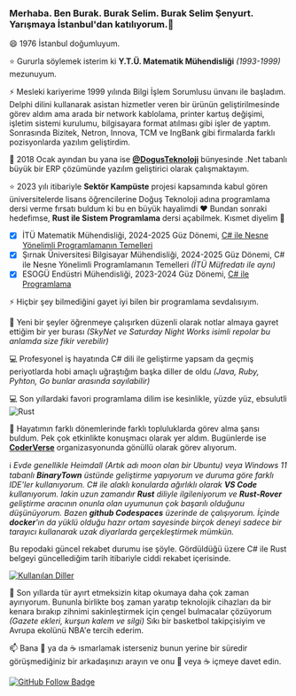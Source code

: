 ### Merhaba. Ben Burak. Burak Selim. Burak Selim Şenyurt. Yarışmaya İstanbul'dan katılıyorum.👋

😄 1976 İstanbul doğumluyum.

⭐ Gururla söylemek isterim ki **Y.T.Ü. Matematik Mühendisliği** _(1993-1999)_ mezunuyum.

⚡ Mesleki kariyerime 1999 yılında Bilgi İşlem Sorumlusu ünvanı ile başladım. Delphi dilini kullanarak asistan hizmetler veren bir ürünün geliştirilmesinde görev aldım ama arada bir network kablolama, printer kartuş değişimi, işletim sistemi kurulumu, bilgisayara format atılması gibi işler de yaptım. Sonrasında Bizitek, Netron, Innova, TCM ve IngBank gibi firmalarda farklı pozisyonlarda yazılım geliştirdim.

🔭 2018 Ocak ayından bu yana ise **[@DogusTeknoloji](https://www.d-teknoloji.com.tr/)** bünyesinde .Net tabanlı büyük bir ERP çözümünde yazılım geliştirici olarak çalışmaktayım.

⭐ 2023 yılı itibariyle **Sektör Kampüste** projesi kapsamında kabul gören üniversitelerde lisans öğrencilerine Doğuş Teknoloji adına programlama dersi verme fırsatı buldum ki bu en büyük hayalimdi ❤️ Bundan sonraki hedefimse, **Rust ile Sistem Programlama** dersi açabilmek. Kısmet diyelim 🙏 

 - [x] İTÜ Matematik Mühendisliği, 2024-2025 Güz Dönemi, [C# ile Nesne Yönelimli Programlamanın Temelleri](https://github.com/buraksenyurt/ProgrammingWithCSharp)
 - [x] Şırnak Üniversitesi Bilgisayar Mühendisliği, 2024-2025 Güz Dönemi, C# ile Nesne Yönelimli Programlamanın Temelleri _(İTÜ Müfredatı ile aynı)_
 - [x] ESOGÜ Endüstri Mühendisliği, 2023-2024 Güz Dönemi, [C# ile Programlama](https://github.com/buraksenyurt/akademi)

⚡ Hiçbir şey bilmediğini gayet iyi bilen bir programlama sevdalısıyım.

🔭 Yeni bir şeyler öğrenmeye çalışırken düzenli olarak notlar almaya gayret ettiğim bir yer burası _(SkyNet ve Saturday Night Works isimli repolar bu anlamda size fikir verebilir)_

💻 Profesyonel iş hayatında C# dili ile geliştirme yapsam da geçmiş periyotlarda hobi amaçlı uğraştığım başka diller de oldu _(Java, Ruby, Pyhton, Go bunlar arasında sayılabilir)_
 
💻 Son yıllardaki favori programlama dilim ise kesinlikle, yüzde yüz, ebsulutli ![Rust](https://img.shields.io/badge/rust-%23000000.svg?&style=flat&logo=rust&logoColor=white)

🌻 Hayatımın farklı dönemlerinde farklı topluluklarda görev alma şansı buldum. Pek çok etkinlikte konuşmacı olarak yer aldım. Bugünlerde ise **[CoderVerse](https://github.com/thecoderverse)** organizasyonunda gönüllü olarak görev alıyorum.

ℹ️ _Evde genellikle Heimdall _(Artık adı moon olan bir Ubuntu)_ veya Windows 11 tabanlı **BinaryTown** üstünde geliştirme yapıyorum ve duruma göre farklı IDE'ler kullanıyorum. C# ile alaklı konularda ağırlıklı olarak **VS Code** kullanıyorum. lakin uzun zamandır **Rust** diliyle ilgileniyorum ve **Rust-Rover** geliştirme aracının onunla olan uyumunun çok başarılı olduğunu düşünüyorum. Bazen **github Codespaces** üzerinde de çalışıyorum. İçinde **docker**'ın da yüklü olduğu hazır ortam sayesinde birçok deneyi sadece bir tarayıcı kullanarak uzak diyarlarda gerçekleştirmek mümkün._

Bu repodaki güncel rekabet durumu ise şöyle. Gördüldüğü üzere C# ile Rust belgeyi güncellediğim tarih itibariyle ciddi rekabet içerisinde.

[![Kullanılan Diller](https://github-readme-stats-sigma-five.vercel.app/api/top-langs/?username=buraksenyurt&layout=compact&langs_count=5&hide=html,smarty,javascript)](https://github-readme-stats-sigma-five.vercel.app/api/top-langs/?username=buraksenyurt&layout=compact&langs_count=5&hide=html,smarty,javascript)

:sparkling_heart: Son yıllarda tür ayırt etmeksizin kitap okumaya daha çok zaman ayırıyorum. Bununla birlikte boş zaman yaratıp teknolojik cihazları da bir kenara bırakıp zihnimi sakinleştirmek için çengel bulmacalar çözüyorum _(Gazete ekleri, kurşun kalem ve silgi)_ Sıkı bir basketbol takipçisiyim ve Avrupa ekolünü NBA'e tercih ederim.

📫 Bana :tea: ya da :coffee: ısmarlamak isterseniz bunun yerine bir süredir görüşmediğiniz bir arkadaşınızı arayın ve onu :tea: veya :coffee: içmeye davet edin.

[![GitHub Follow Badge](https://img.shields.io/github/followers/buraksenyurt?label=follow&style=social)](https://github.com/buraksenyurt)
